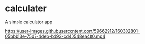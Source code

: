 # calculater

A simple calculator app

https://user-images.githubusercontent.com/59662912/160302801-05bbb13e-75d7-4deb-b493-cd40548ea480.mp4
